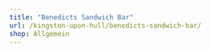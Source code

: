 ```yaml
---
title: "Benedicts Sandwich Bar"
url: /kingston-upon-hull/benedicts-sandwich-bar/
shop: Allgemein
---
```

